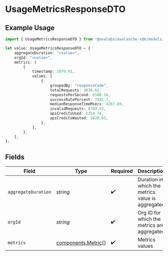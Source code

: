 # UsageMetricsResponseDTO

## Example Usage

```typescript
import { UsageMetricsResponseDTO } from "@avalabs/avalanche-sdk/models/components";

let value: UsageMetricsResponseDTO = {
    aggregateDuration: "<value>",
    orgId: "<value>",
    metrics: [
        {
            timestamp: 2879.91,
            values: [
                {
                    groupedBy: "responseCode",
                    totalRequests: 3834.62,
                    requestsPerSecond: 6180.16,
                    successRatePercent: 7491.7,
                    medianResponseTimeMsecs: 4287.69,
                    invalidRequests: 8784.53,
                    apiCreditsUsed: 1354.74,
                    apiCreditsWasted: 1028.63,
                },
            ],
        },
    ],
};
```

## Fields

| Field                                                    | Type                                                     | Required                                                 | Description                                              |
| -------------------------------------------------------- | -------------------------------------------------------- | -------------------------------------------------------- | -------------------------------------------------------- |
| `aggregateDuration`                                      | *string*                                                 | :heavy_check_mark:                                       | Duration in which the metrics value is aggregated        |
| `orgId`                                                  | *string*                                                 | :heavy_check_mark:                                       | Org ID for which the metrics are aggregated              |
| `metrics`                                                | [components.Metric](../../models/components/metric.md)[] | :heavy_check_mark:                                       | Metrics values                                           |